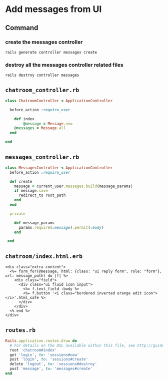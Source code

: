 # Add messages from UI

## Command

### create the messages controller

`rails generate controller messages create`

### destroy all the messages controller related files

`rails destroy controller messages`

## `chatroom_controller.rb`

```ruby
class ChatroomController < ApplicationController

  before_action :require_user

	def index
		@message = Message.new
    @messages = Message.all
  end

end
```

## `messages_controller.rb`

```ruby
class MessagesController < ApplicationController
  before_action :require_user

  def create
    message = current_user.messages.build(message_params)
    if message.save
      redirect_to root_path
    end
  end

  private

    def message_params
      params.require(:message).permit(:body)
    end

 end
```

## `chatroom/index.html.erb`

```markup
<div class="extra content">
  <%= form_for(@message, html: {class: "ui reply form", role: "form"}, url: message_path) do |f| %>
    <div class="field">
      <div class="ui fluid icon input">
        <%= f.text_field :body %>
        <%= f.button '<i class="bordered inverted orange edit icon"></i>'.html_safe %>
      </div>
    </div>
  <% end %>
</div>
```

## `routes.rb`

```ruby
Rails.application.routes.draw do
  # For details on the DSL available within this file, see http://guides.rubyonrails.org/routing.html
  root 'chatroom#index'
  get 'login', to: 'sessions#new'
  post 'login', to: 'sessions#create'
  delete 'logout', to: 'sessions#destroy'
  post 'message', to: 'messages#create'
end
```

